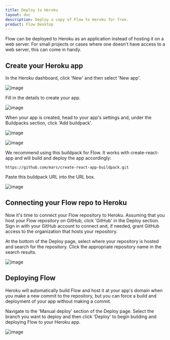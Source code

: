```yaml
---
title: Deploy to Heroku
layout: doc
description: Deploy a copy of Flow to Heroku for free.
product: Flow Desktop
---
```


Flow can be deployed to Heroku as an application instead of hosting it on a web server. For small projects or cases where one doesn't have access to a web server, this can come in handy.

## Create your Heroku app

In the Heroku dashboard, click 'New' and then select 'New app'.

![image](/assets/images/docs/deploy-to-heroku/heroku-1.png)

Fill in the details to create your app.

![image](/assets/images/docs/deploy-to-heroku/heroku-2.png)

When your app is created, head to your app's settings and, under the Buildpacks section, click 'Add buildpack'.

![image](/assets/images/docs/deploy-to-heroku/heroku-3.png)

![image](/assets/images/docs/deploy-to-heroku/heroku-4.png)

We recommend using this buildpack for Flow. It works with create-react-app and will build and deploy the app accordingly:

```null
https://github.com/mars/create-react-app-buildpack.git
```

Paste this buildpack URL into the URL box.

![image](/assets/images/docs/deploy-to-heroku/heroku-5.png)

## Connecting your Flow repo to Heroku

Now it's time to connect your Flow repository to Heroku. Assuming that you host your Flow repository on GitHub, click 'GitHub' in the Deploy section. Sign in with your GitHub account to connect and, if needed, grant GitHub access to the organization that hosts your repository.

At the bottom of the Deploy page, select where your repository is hosted and search for the repository. Click the appropriate repository name in the search results.

![image](/assets/images/docs/deploy-to-heroku/heroku-6.png)

## Deploying Flow

Heroku will automatically build Flow and host it at your app's domain when you make a new commit to the repository, but you can force a build and deployment of your app without making a commit.

Navigate to the 'Manual deploy' section of the Deploy page. Select the branch you want to deploy and then click 'Deploy' to begin building and deploying Flow to your Heroku app.

![image](/assets/images/docs/deploy-to-heroku/heroku-7.png)